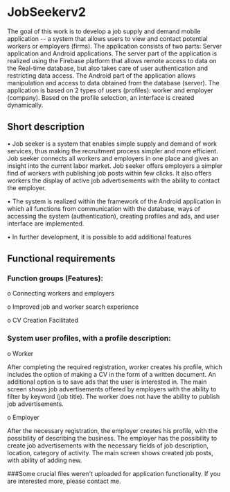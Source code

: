 # JobSeekerv2

The goal of this work is to develop a job supply and demand mobile application -- a system that allows users to view and contact potential workers or employers (firms). The application consists of two parts: Server application and Android applications. The server part of the application is realized using the Firebase platform that allows remote access to data on the Real-time database, but also takes care of user authentication and restricting data access. The Android part of the application allows manipulation and access to data obtained from the database (server). The application is based on 2 types of users (profiles): worker and employer (company). Based on the profile selection, an interface is created dynamically.


## Short description

•	Job seeker is a system that enables simple supply and demand of work services, thus making the recruitment process simpler and more efficient. Job seeker connects all workers and employers in one place and gives an insight into the current labor market. Job seeker offers employers a simpler find of workers with publishing job posts within few clicks. It also offers workers the display of active job advertisements with the ability to contact the employer.

•	The system is realized within the framework of the Android application in which all functions from communication with the database, ways of accessing the system (authentication), creating profiles and ads, and user interface are implemented.

•	In further development, it is possible to add additional features



## Functional requirements

###	Function groups (Features):

o	Connecting workers and employers

o	Improved job and worker search experience

o	CV Creation Facilitated

###	System user profiles, with a profile description:

o	Worker

After completing the required registration, worker creates his profile, which includes the option of making a CV in the form of a written document. An additional option is to save ads that the user is interested in. The main screen shows job advertisements offered by employers with the ability to filter by keyword (job title). The worker does not have the ability to publish job advertisements.

o	Employer

After the necessary registration, the employer creates his profile, with the possibility of describing the business. The employer has the possibility to create job advertisements with the necessary fields of job description, location, category of activity. The main screen shows created job posts, with ability of adding new.



###Some crucial files weren't uploaded for application functionality. If you are interested more, please contact me.

